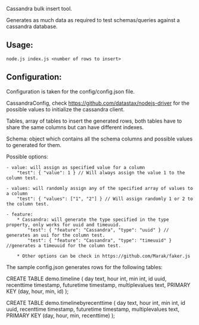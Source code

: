 Cassandra bulk insert tool.

Generates as much data as required to test schemas/queries against a cassandra database.

## Usage:
	node.js index.js <number of rows to insert>

## Configuration:
Configuration is taken for the config/config.json file.

CassandraConfig, check https://github.com/datastax/nodejs-driver for the possible values to initialize the cassandra client.

Tables, array of tables to insert the generated rows, both tables have to share the same columns but can have different indexes.

Schema: object which contains all the schema columns and possible values to generated for them.

Possible options: 

	- value: will assign as specified value for a column
		"test": { "value": 1 } // Will always assign the value 1 to the column test.

	- values: will randomly assign any of the specified array of values to a column
		"test": { "values": ["1", "2"] } // Will assign randomly 1 or 2 to the column test.

	- feature:
		* Cassandra: will generate the type specified in the type property, only works for uuid and timeuuid.
			"test": { "feature": "Cassandra", "type": "uuid" } // generates an uui for the column test.
			"test": { "feature": "Cassandra", "type": "timeuuid" } //generates a timeuuid for the column test. 
		
		* Other options can be check in https://github.com/Marak/faker.js

The sample config.json generates rows for the following tables:

CREATE TABLE demo.timeline (
    day text,
    hour int,
    min int,
    id uuid,
    recenttime timestamp,
    futuretime timestamp,
    multiplevalues text,
    PRIMARY KEY (day, hour, min, id)
);

CREATE TABLE demo.timelinebyrecenttime (
    day text,
    hour int,
    min int,
    id uuid,
    recenttime timestamp,
    futuretime timestamp,
    multiplevalues text,
    PRIMARY KEY (day, hour, min, recenttime)
);